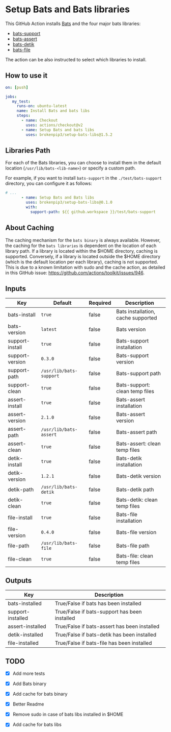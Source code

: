 # Setup Bats and Bats libraries

This GitHub Action installs [Bats](https://github.com/bats-core/bats-core) and the four major bats libraries:

* [bats-support](https://github.com/bats-core/bats-support)
* [bats-assert](https://github.com/bats-core/bats-assert)
* [bats-detik](https://github.com/bats-core/bats-detik)
* [bats-file](https://github.com/bats-core/bats-file)

The action can be also instructed to select which libraries to install.

## How to use it

``` yaml
on: [push]

jobs:
   my_test:
     runs-on: ubuntu-latest
     name: Install Bats and bats libs
     steps:
       - name: Checkout
         uses: actions/checkout@v2
       - name: Setup Bats and bats libs
         uses: brokenpip3/setup-bats-libs@1.5.2
```

## Libraries Path

For each of the Bats libraries, you can choose to install them in the default location (`/usr/lib/bats-<lib-name>`) or specify a custom path.

For example, if you want to install `bats-support` in the `./test/bats-support` directory, you can configure it as follows:


``` yaml
# ...
       - name: Setup Bats and Bats libs
         uses: brokenpip3/setup-bats-libs@0.1.0
         with:
           support-path: ${{ github.workspace }}/test/bats-support
```

## About Caching

The caching mechanism for the `bats binary` is always available. However, the caching for the `bats libraries` is dependent on the location of each library path. If a library is located within the $HOME directory, caching is supported. Conversely, if a library is located outside the $HOME directory (which is the default location per each library), caching is not supported. This is due to a known limitation with sudo and the cache action, as detailed in this GitHub issue: https://github.com/actions/toolkit/issues/946.

## Inputs

| Key              | Default | Required | Description                                    |
|------------------|---------|----------|------------------------------------------------|
| bats-install     | `true`    | false    | Bats installation, cache supported              |
| bats-version     | `latest`  | false    | Bats version   |
| support-install  | `true`    | false    | Bats-support installation      |
| support-version  | `0.3.0`   | false    | Bats-support version       |
| support-path     | `/usr/lib/bats-support` | false | Bats-support path |
| support-clean    | `true`    | false    | Bats-support: clean temp files                  |
| assert-install   | `true`    | false    | Bats-assert installation      |
| assert-version   | `2.1.0`   | false    | Bats-assert version         |
| assert-path      | `/usr/lib/bats-assert` | false | Bats-assert path |
| assert-clean     | `true`    | false    | Bats-assert: clean temp files                   |
| detik-install    | `true`   | false    | Bats-detik installation        |
| detik-version    | `1.2.1`   | false    | Bats-detik version        |
| detik-path       | `/usr/lib/bats-detik` | false | Bats-detik path |
| detik-clean      | `true`    | false    | Bats-detik: clean temp files                    |
| file-install     | `true`    | false    | Bats-file installation     |
| file-version     | `0.4.0`   | false    | Bats-file version            |
| file-path        | `/usr/lib/bats-file` | false | Bats-file path   |
| file-clean       | `true`    | false    | Bats-file: clean temp files                     |

## Outputs

| Key              | Description                                    |
|------------------|------------------------------------------------|
| bats-installed   | True/False if bats has been installed          |
| support-installed| True/False if bats-support has been installed  |
| assert-installed | True/False if bats-assert has been installed   |
| detik-installed  | True/False if bats-detik has been installed    |
| file-installed   | True/False if bats-file has been installed     |

## TODO

* [X] Add more tests

* [X] Add Bats binary

* [X] Add cache for bats binary

* [X] Better Readme

* [x] Remove sudo in case of bats libs installed in $HOME

* [x] Add cache for bats libs
